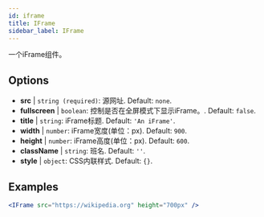 ```yaml
---
id: iframe 
title: IFrame
sidebar_label: IFrame
---
```


一个iFrame组件。

## Options

* __src__ | `string (required)`: 源网址. Default: `none`.
* __fullscreen__ | `boolean`: 控制是否在全屏模式下显示iFrame。. Default: `false`.
* __title__ | `string`: iFrame标题. Default: `'An iFrame'`.
* __width__ | `number`: iFrame宽度(单位：px). Default: `900`.
* __height__ | `number`: iFrame高度(单位：px). Default: `600`.
* __className__ | `string`: 班名. Default: `''`.
* __style__ | `object`: CSS内联样式. Default: `{}`.


## Examples

```jsx live
<IFrame src="https://wikipedia.org" height="700px" />
``` 

